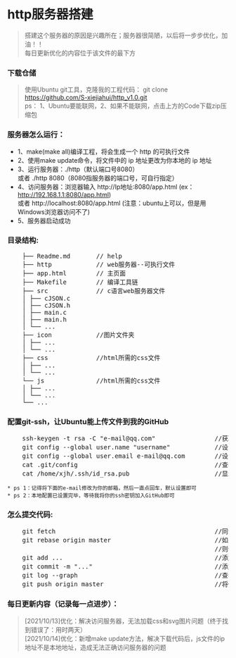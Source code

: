# http服务器搭建
>搭建这个服务器的原因是兴趣所在；服务器很简陋，以后将一步步优化，加油！！<br>
>每日更新优化的内容位于该文件的最下方<br>
### 下载仓储
>使用Ubuntu git工具，克隆我的工程代码：
>git clone https://github.com/S-xiejiahui/http_v1.0.git <br>
>ps： 1、Ubuntu要能联网，2、如果不能联网，点击上方的Code下载zip压缩包
### 服务器怎么运行：
* 1、make(make all)编译工程，将会生成一个 http 的可执行文件
* 2、使用make update命令，将文件中的 ip 地址更改为你本地的 ip 地址
* 3、运行服务器：./http（默认端口号8080）<br>
    或者 ./http 8080（8080指服务器的端口号，可自行指定）
* 4、访问服务器：浏览器输入 http://Ip地址:8080/app.html (ex：http://192.168.1.1:8080/app.html) <br>
    或者 http://localhost:8080/app.html (注意：ubuntu上可以，但是用Windows浏览器访问不了)
* 5、服务器启动成功
### 目录结构:
<pre>
    ├── Readme.md       // help
    ├── http            // web服务器--可执行文件
    ├── app.html        // 主页面
    ├── Makefile        // 编译工具链
    ├── src             // c语言web服务器文件
    │ ├── cJSON.c
    │ ├── cJSON.h
    │ ├── main.c
    │ ├── main.h
    │ └── ...
    ├── icon            //图片文件夹
    │ ├── ...
    │ └── ...
    ├── css             //html所需的css文件
    │ ├── ...
    │ └── ...
    └── js              //html所需的css文件
    │ ├── ...
    │ └── ...
    └── ...
</pre>
### 配置git-ssh，让Ubuntu能上传文件到我的GitHub
<pre>
    ssh-keygen -t rsa -C "e-mail@qq.com"                //获取ssh-key密钥
    git config --global user.name "username"            //设置你的ssh名
    git config --global user.email e-mail@qq.com        //设置你的ssh邮箱
    cat .git/config                                     //查看你的设置是否生效
    cat /home/xjh/.ssh/id_rsa.pub                       //显示ssh密钥
</pre>
    * ps 1：记得将下面的e-mail修改为你的邮箱，然后一直点回车，默认设置即可
    * ps 2：本地配置已设置完毕，等待我将你的ssh密钥加入GitHub即可
### 怎么提交代码:
<pre>
    git fetch                                           //同步远端服务器内容到本地分支
    git rebase origin master                            //如果有打印信息，说明你本地代码落后，GitHub上的代码
                                                        //则使用这条命令，同步
    git add ...                                         //添加修改的文件
    git commit -m "..."                                 //添加修改此次文件的备注
    git log --graph                                     //查看修改历史
    git push origin master                              //将修改的文件，推送到GitHub
</pre>
### 每日更新内容（记录每一点进步）：
>[2021/10/13]优化：解决访问服务器，无法加载css和svg图片问题（终于找到错误了：用时两天）<br>
>[2021/10/14]优化：新增make update方法，解决下载代码后，js文件的ip地址不是本地地址，造成无法正确访问服务器的问题<br>
